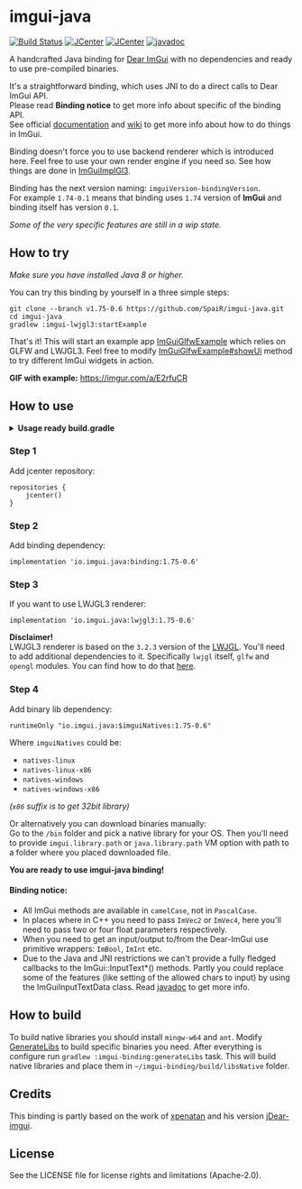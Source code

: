 # imgui-java

[![Build Status](https://travis-ci.org/SpaiR/imgui-java.svg?branch=master)](https://travis-ci.org/SpaiR/imgui-java)
[![JCenter](https://img.shields.io/bintray/v/spair/io.imgui.java/binding.svg?label=binding)](https://bintray.com/spair/io.imgui.java/binding/_latestVersion)
[![JCenter](https://img.shields.io/bintray/v/spair/io.imgui.java/lwjgl3.svg?label=lwjgl3)](https://bintray.com/spair/io.imgui.java/lwjgl3/_latestVersion)
[![javadoc](https://javadoc.io/badge2/io.imgui.java/binding/javadoc.svg)](https://javadoc.io/doc/io.imgui.java/binding)

A handcrafted Java binding for [Dear ImGui](https://github.com/ocornut/imgui) with no dependencies and ready to use pre-compiled binaries.

It's a straightforward binding, which uses JNI to do a direct calls to Dear ImGui API.<br>
Please read **Binding notice** to get more info about specific of the binding API.<br>
See official [documentation](https://github.com/ocornut/imgui#usage) and [wiki](https://github.com/ocornut/imgui/wiki) to get more info about how to do things in ImGui. 

Binding doesn't force you to use backend renderer which is introduced here. Feel free to use your own render engine if you need so.
See how things are done in [ImGuiImplGl3](https://github.com/SpaiR/imgui-java/blob/v1.75-0.6/imgui-lwjgl3/src/main/java/imgui/gl3/ImGuiImplGl3.java).

Binding has the next version naming: `imguiVersion-bindingVersion`.<br>
For example `1.74-0.1` means that binding uses `1.74` version of **ImGui** and binding itself has version `0.1`.

*Some of the very specific features are still in a wip state.*

## How to try
_Make sure you have installed Java 8 or higher._

You can try this binding by yourself in a three simple steps:

```
git clone --branch v1.75-0.6 https://github.com/SpaiR/imgui-java.git
cd imgui-java
gradlew :imgui-lwjgl3:startExample
```

That's it! This will start an example app [ImGuiGlfwExample](https://github.com/SpaiR/imgui-java/blob/v1.75-0.6/imgui-lwjgl3/src/test/java/ImGuiGlfwExample.java)
which relies on GLFW and LWJGL3. Feel free to modify [ImGuiGlfwExample#showUi](https://github.com/SpaiR/imgui-java/blob/v1.75-0.6/imgui-lwjgl3/src/test/java/ImGuiGlfwExample.java#L346)
method to try different ImGui widgets in action.

**GIF with example:** https://imgur.com/a/E2rfuCR

## How to use

<details>
    <summary><b>Usage ready build.gradle</b></summary>

    repositories {
        jcenter()
        mavenCentral()
    }

    switch (OperatingSystem.current()) {
        case OperatingSystem.LINUX:
            project.ext.nativesType = "natives-linux"
            break
        case OperatingSystem.WINDOWS:
            project.ext.nativesType = "natives-windows"
            break
    }

    ext {
        lwjglVersion = '3.2.3'
        imguiVersion = '1.75-0.6'
    }

    dependencies {
        implementation "io.imgui.java:binding:$imguiVersion"
        implementation "io.imgui.java:lwjgl3:$imguiVersion"
        runtimeOnly "io.imgui.java:$nativesType:$imguiVersion"

        implementation platform("org.lwjgl:lwjgl-bom:$lwjglVersion")

        ['', '-opengl', '-glfw'].each {
            implementation "org.lwjgl:lwjgl$it:$lwjglVersion"
            runtimeOnly "org.lwjgl:lwjgl$it::$nativesType"
        }
    }
</details>

### Step 1
Add jcenter repository:
```
repositories {
    jcenter()
}
```

### Step 2
Add binding dependency:
```
implementation 'io.imgui.java:binding:1.75-0.6'
```

### Step 3
If you want to use LWJGL3 renderer:
```
implementation 'io.imgui.java:lwjgl3:1.75-0.6'
```
**Disclaimer!**<br>
LWJGL3 renderer is based on the `3.2.3` version of the [LWJGL](https://www.lwjgl.org/). 
You'll need to add additional dependencies to it. Specifically `lwjgl` itself, `glfw` and `opengl` modules.
You can find how to do that [here](https://www.lwjgl.org/customize).

### Step 4
Add binary lib dependency:
```
runtimeOnly "io.imgui.java:$imguiNatives:1.75-0.6"
```
Where `imguiNatives` could be:
 - `natives-linux`
 - `natives-linux-x86`
 - `natives-windows`
 - `natives-windows-x86`

_(`x86` suffix is to get 32bit library)_

Or alternatively you can download binaries manually:<br>
Go to the `/bin` folder and pick a native library for your OS. Then you'll need to provide `imgui.library.path` or `java.library.path` 
VM option with path to a folder where you placed downloaded file.

**You are ready to use imgui-java binding!**

#### Binding notice:
* All ImGui methods are available in `camelCase`, not in `PascalCase`.
* In places where in C++ you need to pass `ImVec2` or `ImVec4`, here you'll need to pass two or four float parameters respectively.
* When you need to get an input/output to/from the Dear-ImGui use primitive wrappers: `ImBool`, `ImInt` etc.
* Due to the Java and JNI restrictions we can't provide a fully fledged callbacks to the ImGui::InputText*() methods.
  Partly you could replace some of the features (like setting of the allowed chars to input) by using the ImGuiInputTextData class. 
  Read [javadoc](https://javadoc.io/doc/io.imgui.java/binding) to get more info.

## How to build
To build native libraries you should install `mingw-w64` and `ant`. Modify [GenerateLibs](https://github.com/SpaiR/imgui-java/blob/master/buildSrc/src/main/groovy/imgui/generate/GenerateLibs.groovy)
to build specific binaries you need. After everything is configure run `gradlew :imgui-binding:generateLibs` task.
This will build native libraries and place them in `~/imgui-binding/build/libsNative` folder.

## Credits
This binding is partly based on the work of [xpenatan](https://github.com/xpenatan) and his version [jDear-imgui](https://github.com/xpenatan/jDear-imgui).

## License
See the LICENSE file for license rights and limitations (Apache-2.0).
